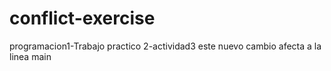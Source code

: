 # conflict-exercise

programacion1-Trabajo practico 2-actividad3
este nuevo cambio afecta a la linea main
